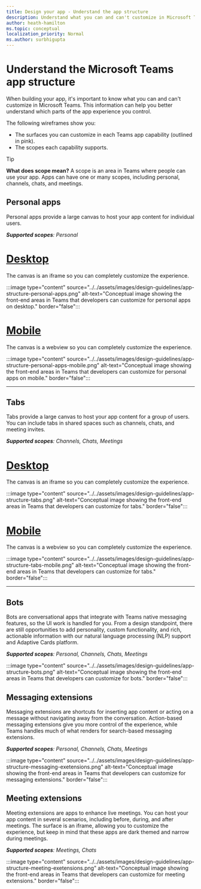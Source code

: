 ```yaml
---
title: Design your app - Understand the app structure
description: Understand what you can and can't customize in Microsoft Teams when designing your app.
author: heath-hamilton
ms.topic: conceptual
localization_priority: Normal
ms.author: surbhigupta
--- 
```

# Understand the Microsoft Teams app structure

When building your app, it's important to know what you can and can't customize in Microsoft Teams. This information can help you better understand which parts of the app experience you control.

The following wireframes show you:

* The surfaces you can customize in each Teams app capability (outlined in pink).
* The scopes each capability supports.

> [!TIP]
> **What does scope mean?** A scope is an area in Teams where people can use your app. Apps can have one or many scopes, including personal, channels, chats, and meetings.

## Personal apps

Personal apps provide a large canvas to host your app content for individual users.

***Supported scopes**: Personal*

# [Desktop](#tab/desktop)

The canvas is an iframe so you can completely customize the experience.

:::image type="content" source="../../assets/images/design-guidelines/app-structure-personal-apps.png" alt-text="Conceptual image showing the front-end areas in Teams that developers can customize for personal apps on desktop." border="false":::

# [Mobile](#tab/mobile)

The canvas is a webview so you can completely customize the experience.

:::image type="content" source="../../assets/images/design-guidelines/app-structure-personal-apps-mobile.png" alt-text="Conceptual image showing the front-end areas in Teams that developers can customize for personal apps on mobile." border="false":::

---

## Tabs

Tabs provide a large canvas to host your app content for a group of users. You can include tabs in shared spaces such as channels, chats, and meeting invites.

***Supported scopes**: Channels, Chats, Meetings*

# [Desktop](#tab/desktop)

The canvas is an iframe so you can completely customize the experience.

:::image type="content" source="../../assets/images/design-guidelines/app-structure-tabs.png" alt-text="Conceptual image showing the front-end areas in Teams that developers can customize for tabs." border="false":::

# [Mobile](#tab/mobile)

The canvas is a webview so you can completely customize the experience.

:::image type="content" source="../../assets/images/design-guidelines/app-structure-tabs-mobile.png" alt-text="Conceptual image showing the front-end areas in Teams that developers can customize for tabs." border="false":::

---

## Bots

Bots are conversational apps that integrate with Teams native messaging features, so the UI work is handled for you. From a design standpoint, there are still opportunities to add personality, custom functionality, and rich, actionable information with our natural language processing (NLP) support and Adaptive Cards platform.

***Supported scopes**: Personal, Channels, Chats, Meetings*

:::image type="content" source="../../assets/images/design-guidelines/app-structure-bots.png" alt-text="Conceptual image showing the front-end areas in Teams that developers can customize for bots." border="false":::

## Messaging extensions

Messaging extensions are shortcuts for inserting app content or acting on a message without navigating away from the conversation. Action-based messaging extensions give you more control of the experience, while Teams handles much of what renders for search-based messaging extensions.

***Supported scopes**: Personal, Channels, Chats, Meetings*

:::image type="content" source="../../assets/images/design-guidelines/app-structure-messaging-exetensions.png" alt-text="Conceptual image showing the front-end areas in Teams that developers can customize for messaging extensions." border="false":::

## Meeting extensions

Meeting extensions are apps to enhance live meetings. You can host your app content in several scenarios, including before, during, and after meetings. The surface is an iframe, allowing you to customize the experience, but keep in mind that these apps are dark themed and narrow during meetings.

***Supported scopes**: Meetings, Chats*

:::image type="content" source="../../assets/images/design-guidelines/app-structure-meeting-exetensions.png" alt-text="Conceptual image showing the front-end areas in Teams that developers can customize for meeting extensions." border="false":::
